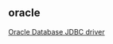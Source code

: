 ## oracle

[Oracle Database JDBC driver](https://www.oracle.com/database/technologies/appdev/jdbc-downloads.html)